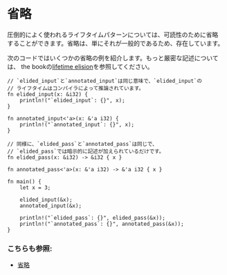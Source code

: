 # 省略

圧倒的によく使われるライフタイムパターンについては、可読性のために省略
することができます。省略は、単にそれが一般的であるため、存在しています。

次のコードではいくつかの省略の例を紹介します。もっと厳密な記述については、
the bookの[lifetime elision][elision]を参照してください。

```rust,editable
// `elided_input`と`annotated_input`は同じ意味で、`elided_input`の
// ライフタイムはコンパイラによって推論されています。
fn elided_input(x: &i32) {
    println!("`elided_input`: {}", x);
}

fn annotated_input<'a>(x: &'a i32) {
    println!("`annotated_input`: {}", x);
}

// 同様に、`elided_pass`と`annotated_pass`は同じで、
// `elided_pass`では暗示的に記述が加えられているだけです。
fn elided_pass(x: &i32) -> &i32 { x }

fn annotated_pass<'a>(x: &'a i32) -> &'a i32 { x }

fn main() {
    let x = 3;

    elided_input(&x);
    annotated_input(&x);

    println!("`elided_pass`: {}", elided_pass(&x));
    println!("`annotated_pass`: {}", annotated_pass(&x));
}
```

### こちらも参照:

- [省略][elision]

[elision]: https://doc.rust-lang.org/book/ch10-03-lifetime-syntax.html#lifetime-elision
